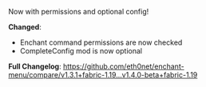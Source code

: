 Now with permissions and optional config!

**Changed**:
- Enchant command permissions are now checked
- CompleteConfig mod is now optional

**Full Changelog**: https://github.com/eth0net/enchant-menu/compare/v1.3.1+fabric-1.19...v1.4.0-beta+fabric-1.19
